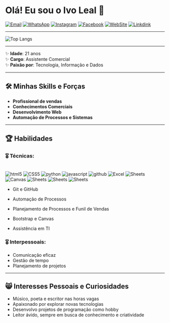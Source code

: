 # Olá! Eu sou o Ivo Leal 👋

[![Email](https://img.shields.io/badge/Gmail-D14836?style=for-the-badge&logo=gmail&logoColor=white)](mailto:lealivo31@gmail.com)
[![WhatsApp](https://img.shields.io/badge/WhatsApp-25D366?style=for-the-badge&logo=whatsapp&logoColor=white)](https://wa.me/5561999519633?text=Olá%20🖐️😃%2C%20tenho%20interesse%20em%20fazer%20um%20projeto)
[![Instagram](https://img.shields.io/badge/Instagram-E4405F?style=for-the-badge&logo=instagram&logoColor=white)](https://www.instagram.com.br/ivo_leal_dos_reis)
[![Facebook](https://img.shields.io/badge/Facebook-1877F2?style=for-the-badge&logo=facebook&logoColor=white)](https://www.facebook.com/profile.php?id=100009699573053&mibextid=ZbWKwL)
[![WebSite](https://img.shields.io/badge/website-000000?style=for-the-badge&logo=About.me&logoColor=white)](https://mcgratidao.github.io/Home/)
[![Linkdink](https://img.shields.io/badge/LinkedIn-0077B5?style=for-the-badge&logo=linkedin&logoColor=white)](https://www.linkedin.com/in/ivo-leal-dos-reis-3129311b2)  

---

![Top Langs](https://github-readme-stats.vercel.app/api/top-langs/?username=Mcgratidao&hide_progress=true)

---

✨ **Idade**: 21 anos  
✨ **Cargo**: Assistente Comercial  
✨ **Paixão por**: Tecnologia, Informação e Dados

---

## 🛠️ Minhas Skills e Forças

- **Profissional de vendas**
- **Conhecimentos Comerciais**
- **Desenvolvimento Web**
- **Automação de Processos e Sistemas**

---

## 🏆 Habilidades

### 🎖️ Técnicas:
<div styles"display: inline-block"><br/>
<img alt="html5" src="https://img.shields.io/badge/HTML5-E34F26?style=for-the-badge&logo=html5&logoColor=white"/>

<img alt="CSS5" src="https://img.shields.io/badge/CSS-239120?&style=for-the-badge&logo=css3&logoColor=white"/>

<img alt="python" src="https://img.shields.io/badge/Python-3776AB?style=for-the-badge&logo=python&logoColor=whitee"/>

<img alt="javascript" src="https://img.shields.io/badge/JavaScript-323330?style=for-the-badge&logo=javascript&logoColor=F7DF1E"/>

<img alt="github" src="https://img.shields.io/badge/GitHub-100000?style=for-the-badge&logo=github&logoColor=white"/>

<img alt="Excel" src="https://img.shields.io/badge/Microsoft_Excel-217346?style=for-the-badge&logo=microsoft-excel&logoColor=white"/>

<img alt="Sheets" src="https://img.shields.io/badge/Google%20Sheets-34A853?style=for-the-badge&logo=google-sheets&logoColor=white"/>

<img alt="Canvas" src="https://img.shields.io/badge/Canva-%2300C4CC.svg?&style=for-the-badge&logo=Canva&logoColor=white"/>

<img alt="Sheets" src="https://img.shields.io/badge/Google%20Sheets-34A853?style=for-the-badge&logo=google-sheets&logoColor=white"/>

<img alt="Sheets" src="https://img.shields.io/badge/Google%20Sheets-34A853?style=for-the-badge&logo=google-sheets&logoColor=white"/>

<img alt="Sheets" src="https://img.shields.io/badge/Google%20Sheets-34A853?style=for-the-badge&logo=google-sheets&logoColor=white"/>
</div>

- Git e GitHub
- Automação de Processos

- Planejamento de Processos e Funil de Vendas
- Bootstrap e Canvas
- Assistência em TI

### 🎖️ Interpessoais:
- Comunicação eficaz
- Gestão de tempo
- Planejamento de projetos

---

## 😸 Interesses Pessoais e Curiosidades

- Músico, poeta e escritor nas horas vagas
- Apaixonado por explorar novas tecnologias
- Desenvolvo projetos de programação como hobby
- Leitor ávido, sempre em busca de conhecimento e criatividade